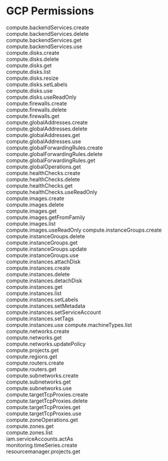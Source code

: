 # GCP Permissions
compute.backendServices.create  
compute.backendServices.delete  
compute.backendServices.get  
compute.backendServices.use  
compute.disks.create  
compute.disks.delete  
compute.disks.get  
compute.disks.list  
compute.disks.resize  
compute.disks.setLabels  
compute.disks.use  
compute.disks.useReadOnly  
compute.firewalls.create  
compute.firewalls.delete  
compute.firewalls.get  
compute.globalAddresses.create  
compute.globalAddresses.delete  
compute.globalAddresses.get  
compute.globalAddresses.use  
compute.globalForwardingRules.create  
compute.globalForwardingRules.delete  
compute.globalForwardingRules.get  
compute.globalOperations.get  
compute.healthChecks.create  
compute.healthChecks.delete  
compute.healthChecks.get  
compute.healthChecks.useReadOnly  
compute.images.create  
compute.images.delete  
compute.images.get  
compute.images.getFromFamily  
compute.images.list  
compute.images.useReadOnly 
compute.instanceGroups.create  
compute.instanceGroups.delete  
compute.instanceGroups.get  
compute.instanceGroups.update  
compute.instanceGroups.use  
compute.instances.attachDisk  
compute.instances.create  
compute.instances.delete  
compute.instances.detachDisk  
compute.instances.get  
compute.instances.list  
compute.instances.setLabels  
compute.instances.setMetadata  
compute.instances.setServiceAccount  
compute.instances.setTags  
compute.instances.use
compute.machineTypes.list
compute.networks.create  
compute.networks.get  
compute.networks.updatePolicy  
compute.projects.get  
compute.regions.get  
compute.routers.create  
compute.routers.get  
compute.subnetworks.create  
compute.subnetworks.get  
compute.subnetworks.use  
compute.targetTcpProxies.create  
compute.targetTcpProxies.delete  
compute.targetTcpProxies.get  
compute.targetTcpProxies.use  
compute.zoneOperations.get  
compute.zones.get  
compute.zones.list  
iam.serviceAccounts.actAs  
monitoring.timeSeries.create  
resourcemanager.projects.get  
